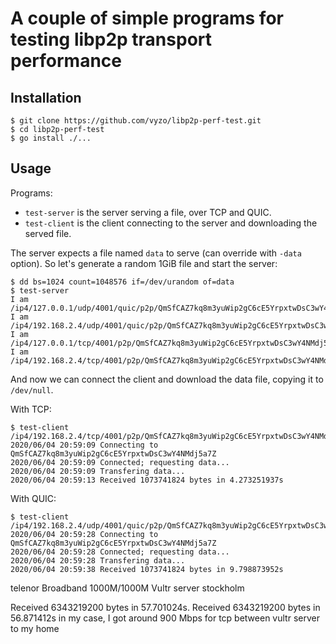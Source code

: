 # A couple of simple programs for testing libp2p transport performance

## Installation
```
$ git clone https://github.com/vyzo/libp2p-perf-test.git
$ cd libp2p-perf-test
$ go install ./...
```

## Usage

Programs:
- `test-server` is the server serving a file, over TCP and QUIC.
- `test-client` is the client connecting to the server and downloading the served file.

The server expects a file named `data` to serve (can override with `-data` option).
So let's generate a random 1GiB file and start the server:

```
$ dd bs=1024 count=1048576 if=/dev/urandom of=data
$ test-server
I am /ip4/127.0.0.1/udp/4001/quic/p2p/QmSfCAZ7kq8m3yuWip2gC6cE5YrpxtwDsC3wY4NMdj5a7Z
I am /ip4/192.168.2.4/udp/4001/quic/p2p/QmSfCAZ7kq8m3yuWip2gC6cE5YrpxtwDsC3wY4NMdj5a7Z
I am /ip4/127.0.0.1/tcp/4001/p2p/QmSfCAZ7kq8m3yuWip2gC6cE5YrpxtwDsC3wY4NMdj5a7Z
I am /ip4/192.168.2.4/tcp/4001/p2p/QmSfCAZ7kq8m3yuWip2gC6cE5YrpxtwDsC3wY4NMdj5a7Z

```

And now we can connect the client and download the data file, copying it to `/dev/null`.

With TCP:
```
$ test-client /ip4/192.168.2.4/tcp/4001/p2p/QmSfCAZ7kq8m3yuWip2gC6cE5YrpxtwDsC3wY4NMdj5a7Z
2020/06/04 20:59:09 Connecting to QmSfCAZ7kq8m3yuWip2gC6cE5YrpxtwDsC3wY4NMdj5a7Z
2020/06/04 20:59:09 Connected; requesting data...
2020/06/04 20:59:09 Transfering data...
2020/06/04 20:59:13 Received 1073741824 bytes in 4.273251937s
```

With QUIC:
```
$ test-client /ip4/192.168.2.4/udp/4001/quic/p2p/QmSfCAZ7kq8m3yuWip2gC6cE5YrpxtwDsC3wY4NMdj5a7Z
2020/06/04 20:59:28 Connecting to QmSfCAZ7kq8m3yuWip2gC6cE5YrpxtwDsC3wY4NMdj5a7Z
2020/06/04 20:59:28 Connected; requesting data...
2020/06/04 20:59:28 Transfering data...
2020/06/04 20:59:38 Received 1073741824 bytes in 9.798873952s
```

telenor Broadband 1000M/1000M
Vultr server stockholm

Received 6343219200 bytes in 57.701024s.
Received 6343219200 bytes in 56.871412s
in my case, I got around  900 Mbps for tcp between vultr server to my home